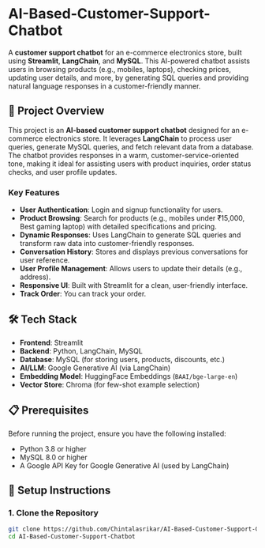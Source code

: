 # AI-Based-Customer-Support-Chatbot


A **customer support chatbot** for an e-commerce electronics store, built using **Streamlit**, **LangChain**, and **MySQL**. This AI-powered chatbot assists users in browsing products (e.g., mobiles, laptops), checking prices, updating user details, and more, by generating SQL queries and providing natural language responses in a customer-friendly manner.


## 📖 Project Overview

This project is an **AI-based customer support chatbot** designed for an e-commerce electronics store. It leverages **LangChain** to process user queries, generate MySQL queries, and fetch relevant data from a database. The chatbot provides responses in a warm, customer-service-oriented tone, making it ideal for assisting users with product inquiries, order status checks, and user profile updates.


### Key Features
- **User Authentication**: Login and signup functionality for users.
- **Product Browsing**: Search for products (e.g., mobiles under ₹15,000, Best gaming laptop) with detailed specifications and pricing.
- **Dynamic Responses**: Uses LangChain to generate SQL queries and transform raw data into customer-friendly responses.
- **Conversation History**: Stores and displays previous conversations for user reference.
- **User Profile Management**: Allows users to update their details (e.g., address).
- **Responsive UI**: Built with Streamlit for a clean, user-friendly interface.
- **Track Order**: You can track your order.



## 🛠️ Tech Stack

- **Frontend**: Streamlit
- **Backend**: Python, LangChain, MySQL
- **Database**: MySQL (for storing users, products, discounts, etc.)
- **AI/LLM**: Google Generative AI (via LangChain)
- **Embedding Model**: HuggingFace Embeddings (`BAAI/bge-large-en`)
- **Vector Store**: Chroma (for few-shot example selection)



## 📋 Prerequisites

Before running the project, ensure you have the following installed:

- Python 3.8 or higher
- MySQL 8.0 or higher
- A Google API Key for Google Generative AI (used by LangChain)



## 🚀 Setup Instructions

### 1. Clone the Repository
```bash
git clone https://github.com/Chintalasrikar/AI-Based-Customer-Support-Chatbot.git
cd AI-Based-Customer-Support-Chatbot
